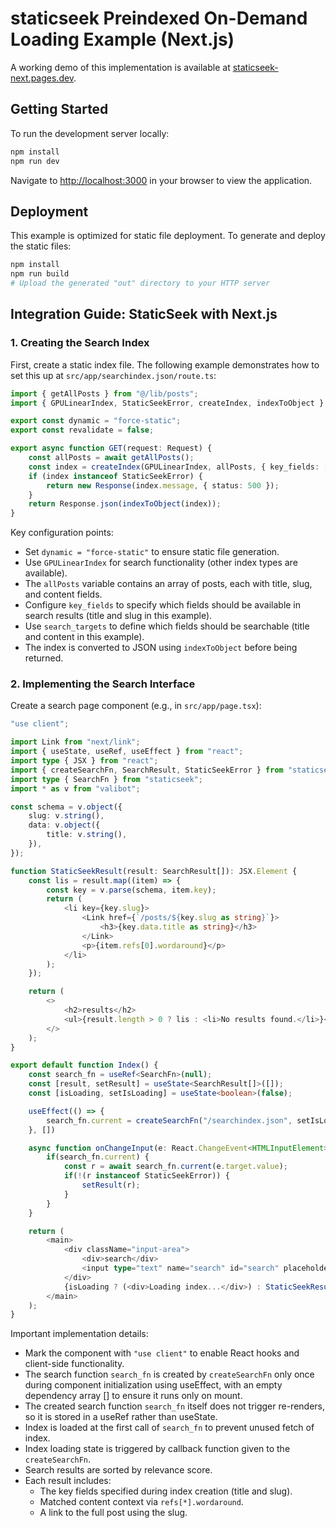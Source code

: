 # staticseek Preindexed On-Demand Loading Example (Next.js)

A working demo of this implementation is available at [staticseek-next.pages.dev](https://staticseek-next.pages.dev/).

## Getting Started

To run the development server locally:

```bash
npm install
npm run dev
```

Navigate to [http://localhost:3000](http://localhost:3000) in your browser to view the application.

## Deployment

This example is optimized for static file deployment. To generate and deploy the static files:

```bash
npm install
npm run build
# Upload the generated "out" directory to your HTTP server
```

## Integration Guide: StaticSeek with Next.js

### 1. Creating the Search Index

First, create a static index file. The following example demonstrates how to set this up at `src/app/searchindex.json/route.ts`:

```typescript
import { getAllPosts } from "@/lib/posts";
import { GPULinearIndex, StaticSeekError, createIndex, indexToObject } from "staticseek";

export const dynamic = "force-static";
export const revalidate = false;

export async function GET(request: Request) {
    const allPosts = await getAllPosts();
    const index = createIndex(GPULinearIndex, allPosts, { key_fields: ["data.title", "slug"], search_targets: ["data.title", "content"] });
    if (index instanceof StaticSeekError) {
        return new Response(index.message, { status: 500 });
    }
    return Response.json(indexToObject(index));
}
```

Key configuration points:
- Set `dynamic = "force-static"` to ensure static file generation.
- Use `GPULinearIndex` for search functionality (other index types are available).
- The `allPosts` variable contains an array of posts, each with title, slug, and content fields.
- Configure `key_fields` to specify which fields should be available in search results (title and slug in this example).
- Use `search_targets` to define which fields should be searchable (title and content in this example).
- The index is converted to JSON using `indexToObject` before being returned.

### 2. Implementing the Search Interface

Create a search page component (e.g., in `src/app/page.tsx`):

```typescript
"use client";

import Link from "next/link";
import { useState, useRef, useEffect } from "react";
import type { JSX } from "react";
import { createSearchFn, SearchResult, StaticSeekError } from "staticseek";
import type { SearchFn } from "staticseek";
import * as v from "valibot";

const schema = v.object({
    slug: v.string(),
    data: v.object({
        title: v.string(),
    }),
});

function StaticSeekResult(result: SearchResult[]): JSX.Element {
    const lis = result.map((item) => {
        const key = v.parse(schema, item.key);
        return (
            <li key={key.slug}>
                <Link href={`/posts/${key.slug as string}`}>
                    <h3>{key.data.title as string}</h3>
                </Link>
                <p>{item.refs[0].wordaround}</p>
            </li>
        );
    });

    return (
        <>
            <h2>results</h2>
            <ul>{result.length > 0 ? lis : <li>No results found.</li>}</ul>
        </>
    );
}

export default function Index() {
    const search_fn = useRef<SearchFn>(null);
    const [result, setResult] = useState<SearchResult[]>([]);
    const [isLoading, setIsLoading] = useState<boolean>(false);

    useEffect(() => {
        search_fn.current = createSearchFn("/searchindex.json", setIsLoading);
    }, [])

    async function onChangeInput(e: React.ChangeEvent<HTMLInputElement>) {
        if(search_fn.current) {
            const r = await search_fn.current(e.target.value);
            if(!(r instanceof StaticSeekError)) {
                setResult(r);
            }
        }
    }

    return (
        <main>
            <div className="input-area">
                <div>search</div>
                <input type="text" name="search" id="search" placeholder="type your search query in English..." onChange={onChangeInput} />
            </div>
            {isLoading ? (<div>Loading index...</div>) : StaticSeekResult(result)}
        </main>
    );
}
```

Important implementation details:
- Mark the component with `"use client"` to enable React hooks and client-side functionality.
- The search function `search_fn` is created by `createSearchFn` only once during component initialization using useEffect, with an empty dependency array [] to ensure it runs only on mount.
- The created search function `search_fn` itself does not trigger re-renders, so it is stored in a useRef rather than useState.
- Index is loaded at the first call of `search_fn` to prevent unused fetch of index.
- Index loading state is triggered by callback function given to the `createSearchFn`.
- Search results are sorted by relevance score.
- Each result includes:
  - The key fields specified during index creation (title and slug).
  - Matched content context via `refs[*].wordaround`.
  - A link to the full post using the slug.
